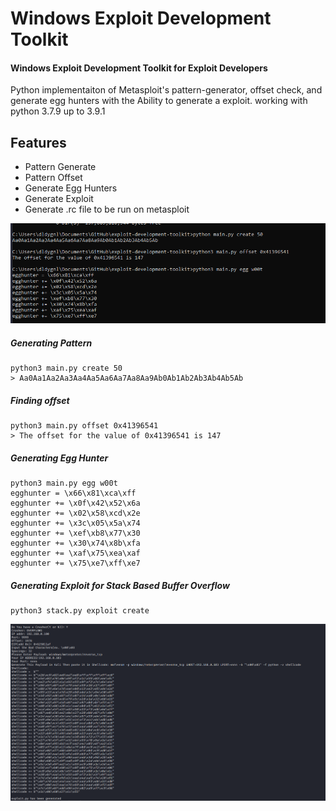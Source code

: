 # Windows Exploit Development Toolkit

#### Windows Exploit Development Toolkit for Exploit Developers
Python implementaiton of Metasploit's pattern-generator, offset check, and generate egg hunters with the Ability to generate a exploit. working with python 3.7.9 up to 3.9.1

## Features

- Pattern Generate
- Pattern Offset
- Generate Egg Hunters
- Generate Exploit
- Generate .rc file to be run on metasploit

<img src="https://raw.githubusercontent.com/plaguesec/plaguesec-tools/main/windows-exploit-development-toolkit/picture/1.png">

##### Generating Pattern
```
python3 main.py create 50
> Aa0Aa1Aa2Aa3Aa4Aa5Aa6Aa7Aa8Aa9Ab0Ab1Ab2Ab3Ab4Ab5Ab
```

##### Finding offset
```
python3 main.py offset 0x41396541
> The offset for the value of 0x41396541 is 147
```
##### Generating Egg Hunter
```
python3 main.py egg w00t
egghunter = \x66\x81\xca\xff
egghunter += \x0f\x42\x52\x6a
egghunter += \x02\x58\xcd\x2e
egghunter += \x3c\x05\x5a\x74
egghunter += \xef\xb8\x77\x30
egghunter += \x30\x74\x8b\xfa
egghunter += \xaf\x75\xea\xaf
egghunter += \x75\xe7\xff\xe7
```


##### Generating Exploit for Stack Based Buffer Overflow
```
python3 stack.py exploit create
```

<img src="https://raw.githubusercontent.com/plaguesec/plaguesec-tools/main/windows-exploit-development-toolkit/picture/2.png">
